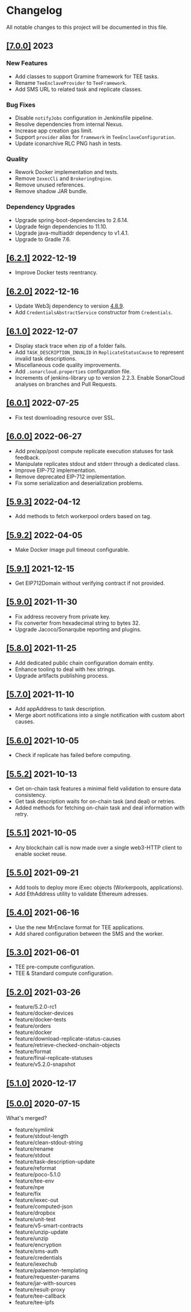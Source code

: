 # Changelog

All notable changes to this project will be documented in this file.

## [[7.0.0]](https://github.com/iExecBlockchainComputing/iexec-common/releases/tag/v7.0.0) 2023

### New Features
* Add classes to support Gramine framework for TEE tasks.
* Rename `TeeEnclaveProvider` to `TeeFramework`.
* Add SMS URL to related task and replicate classes.
### Bug Fixes
* Disable `notifyJobs` configuration in Jenkinsfile pipeline.
* Resolve dependencies from internal Nexus.
* Increase app creation gas limit.
* Support `provider` alias for `framework` in `TeeEnclaveConfiguration`.
* Update iconarchive RLC PNG hash in tests.
### Quality
* Rework Docker implementation and tests.
* Remove `IexecCli` and `BrokeringEngine`.
* Remove unused references.
* Remove shadow JAR bundle.
### Dependency Upgrades
* Upgrade spring-boot-dependencies to 2.6.14.
* Upgrade feign dependencies to 11.10.
* Upgrade java-multiaddr dependency to v1.4.1.
* Upgrade to Gradle 7.6.

## [[6.2.1]](https://github.com/iExecBlockchainComputing/iexec-common/releases/tag/v6.2.1) 2022-12-19

* Improve Docker tests reentrancy.

## [[6.2.0]](https://github.com/iExecBlockchainComputing/iexec-common/releases/tag/v6.2.0) 2022-12-16

* Update Web3j dependency to version [4.8.9](https://github.com/web3j/web3j/releases/tag/v4.8.9).
* Add `CredentialsAbstractService` constructor from `Credentials`.

## [[6.1.0]](https://github.com/iExecBlockchainComputing/iexec-common/releases/tag/v6.1.0) 2022-12-07

* Display stack trace when zip of a folder fails.
* Add `TASK_DESCRIPTION_INVALID` in `ReplicateStatusCause` to represent invalid task descriptions.
* Miscellaneous code quality improvements.
* Add `.sonarcloud.properties` configuration file.
* Increments of jenkins-library up to version 2.2.3. Enable SonarCloud analyses on branches and Pull Requests.

## [[6.0.1]](https://github.com/iExecBlockchainComputing/iexec-common/releases/tag/v6.0.1) 2022-07-25

* Fix test downloading resource over SSL.

## [[6.0.0]](https://github.com/iExecBlockchainComputing/iexec-common/releases/tag/v6.0.0) 2022-06-27

* Add pre/app/post compute replicate execution statuses for task feedback.
* Manipulate replicates stdout and stderr through a dedicated class.
* Improve EIP-712 implementation.
* Remove deprecated EIP-712 implementation.
* Fix some serialization and deserialization problems.

## [[5.9.3]](https://github.com/iExecBlockchainComputing/iexec-common/releases/tag/v5.9.3) 2022-04-12

* Add methods to fetch workerpool orders based on tag.

## [[5.9.2]](https://github.com/iExecBlockchainComputing/iexec-common/releases/tag/v5.9.2) 2022-04-05

* Make Docker image pull timeout configurable.

## [[5.9.1]](https://github.com/iExecBlockchainComputing/iexec-common/releases/tag/5.9.1) 2021-12-15

* Get EIP712Domain without verifying contract if not provided.

## [[5.9.0]](https://github.com/iExecBlockchainComputing/iexec-common/releases/tag/5.9.0) 2021-11-30

* Fix address recovery from private key.
* Fix converter from hexadecimal string to bytes 32.
* Upgrade Jacoco/Sonarqube reporting and plugins.

## [[5.8.0]](https://github.com/iExecBlockchainComputing/iexec-common/releases/tag/5.8.0) 2021-11-25

* Add dedicated public chain configuration domain entity.
* Enhance tooling to deal with hex strings.
* Upgrade artifacts publishing process.

## [[5.7.0]](https://github.com/iExecBlockchainComputing/iexec-common/releases/tag/5.7.0) 2021-11-10

* Add appAddress to task description.
* Merge abort notifications into a single notification with custom abort causes.

## [[5.6.0]](https://github.com/iExecBlockchainComputing/iexec-common/releases/tag/5.6.0) 2021-10-05

* Check if replicate has failed before computing.

## [[5.5.2]](https://github.com/iExecBlockchainComputing/iexec-common/releases/tag/5.5.2) 2021-10-13

* Get on-chain task features a minimal field validation to ensure data consistency.
* Get task description waits for on-chain task (and deal) or retries.
* Added methods for fetching on-chain task and deal information with retry.

## [[5.5.1]](https://github.com/iExecBlockchainComputing/iexec-common/releases/tag/5.5.1) 2021-10-05

* Any blockchain call is now made over a single web3-HTTP client to enable socket reuse.

## [[5.5.0]](https://github.com/iExecBlockchainComputing/iexec-common/releases/tag/5.5.0) 2021-09-21

* Add tools to deploy more iExec objects (Workerpools, applications).
* Add EthAddress utility to validate Ethereum adresses.

## [[5.4.0]](https://github.com/iExecBlockchainComputing/iexec-common/releases/tag/5.4.0) 2021-06-16

* Use the new MrEnclave format for TEE applications.
* Add shared configuration between the SMS and the worker.

## [[5.3.0]](https://github.com/iExecBlockchainComputing/iexec-common/releases/tag/5.3.0) 2021-06-01

* TEE pre-compute configuration.
* TEE & Standard compute configuration.

## [[5.2.0]](https://github.com/iExecBlockchainComputing/iexec-common/releases/tag/5.2.0) 2021-03-26

* feature/5.2.0-rc1
* feature/docker-devices
* feature/docker-tests
* feature/orders
* feature/docker
* feature/download-replicate-status-causes
* feature/retrieve-checked-onchain-objects
* feature/format
* feature/final-replicate-statuses
* feature/v5.2.0-snapshot

## [[5.1.0]](https://github.com/iExecBlockchainComputing/iexec-common/releases/tag/5.1.0) 2020-12-17

## [[5.0.0]](https://github.com/iExecBlockchainComputing/iexec-common/releases/tag/5.0.0) 2020-07-15

What's merged?
* feature/symlink
* feature/stdout-length
* feature/clean-stdout-string
* feature/rename
* feature/stdout
* feature/task-description-update
* feature/reformat
* feature/poco-5.1.0
* feature/tee-env
* feature/npe
* feature/fix
* feature/iexec-out
* feature/computed-json
* feature/dropbox
* feature/unit-test
* feature/v5-smart-contracts
* feature/unzip-update
* feature/unzip
* feature/encryption
* feature/sms-auth
* feature/credentials
* feature/iexechub
* feature/palaemon-templating
* feature/requester-params
* feature/jar-with-sources
* feature/result-proxy
* feature/tee-callback
* feature/tee-ipfs
